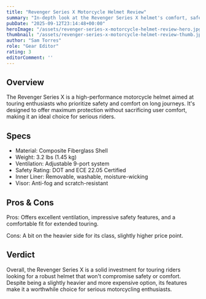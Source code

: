 ```yaml
---
title: "Revenger Series X Motorcycle Helmet Review"
summary: "In-depth look at the Revenger Series X helmet's comfort, safety, and performance."
pubDate: "2025-09-12T23:14:48+00:00"
heroImage: "/assets/revenger-series-x-motorcycle-helmet-review-hero.jpg"
thumbnail: "/assets/revenger-series-x-motorcycle-helmet-review-thumb.jpg"
author: "Sam Torres"
role: "Gear Editor"
rating: 3
editorComment: ''
---
```


<h2>Overview</h2>
<p>The Revenger Series X is a high-performance motorcycle helmet aimed at touring enthusiasts who prioritize safety and comfort on long journeys. It's designed to offer maximum protection without sacrificing user comfort, making it an ideal choice for serious riders.</p>
<h2>Specs</h2>
<ul>
  <li>Material: Composite Fiberglass Shell</li>
  <li>Weight: 3.2 lbs (1.45 kg)</li>
  <li>Ventilation: Adjustable 9-port system</li>
  <li>Safety Rating: DOT and ECE 22.05 Certified</li>
  <li>Inner Liner: Removable, washable, moisture-wicking</li>
  <li>Visor: Anti-fog and scratch-resistant</li>
</ul>
<h2>Pros & Cons</h2>
<p>Pros: Offers excellent ventilation, impressive safety features, and a comfortable fit for extended touring.</p>
<p>Cons: A bit on the heavier side for its class, slightly higher price point.</p>
<h2>Verdict</h2>
<p>Overall, the Revenger Series X is a solid investment for touring riders looking for a robust helmet that won't compromise safety or comfort. Despite being a slightly heavier and more expensive option, its features make it a worthwhile choice for serious motorcycling enthusiasts.</p>